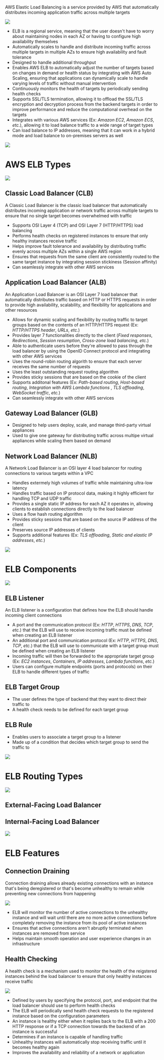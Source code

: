 AWS Elastic Load Balancing is a service provided by AWS that automatically distributes incoming application traffic across multiple targets 

![](https://github.com/JonmarCorpuz/SecondBrain/blob/main/Assets/ELB%20Example.PNG)

* ELB is a regional service, meaning that the user doesn't have to worry about maintaining nodes in each AZ or having to configure high availability themselves
* Automatically scales to handle and distribute incoming traffic across multiple targets in multiple AZs to ensure high availability and fault tolerance
* Designed to handle additional throughput 
* Enables AWS ELB to automatically adjust the number of targets based on changes in demand or health status by integrating with AWS Auto Scaling, ensuring that applications can dynamically scale to handle varying levels of traffic without manual intervention
* Continuously monitors the health of targets by periodically sending health checks
* Supports SSL/TLS termination, allowing it to offload the SSL/TLS encryption and decryption process from the backend targets in order to improve performance and reduce the computational overhead on the targets
* Integrates with various AWS services (Ex: *Amazon EC2*, *Amazon ECS*, *etc.*), allowing it to load balance traffic to a wide range of target types
* Can load balance to IP addresses, meaning that it can work in a hybrid mode and load balance to on-premises servers as well

![](https://github.com/JonmarCorpuz/SecondBrain/blob/main/Assets/Whitespace.png)

# AWS ELB Types

![](https://github.com/JonmarCorpuz/SecondBrain/blob/main/Assets/ELB%20Types.PNG)

## Classic Load Balancer (CLB)

A Classic Load Balancer is the classic load balancer that automatically distributes incoming application or network traffic across multiple targets to ensure that no single target becomes overwhelmed with traffic

* Supports OSI Layer 4 (TCP) and OSI Layer 7 (HTTP/HTTPS) load balancing
* Performs health checks on registered instances to ensure that only healthy instances receive traffic
* Helps improve fault tolerance and availability by distributing traffic evenly across multiple AZs within a single AWS region
* Ensures that requests from the same client are consistently routed to the same target instance by integrating session stickiness (Session affinity)
* Can seamlessly integrate with other AWS services 

## Application Load Balancer (ALB)

An Application Load Balancer is an OSI Layer 7 load balancer that automatically distributes traffic based on HTTP or HTTPS requests in order to provide high availability, scalability, and flexibility for applications and other resources

* Allows for dynamic scaling and flexibility by routing traffic to target groups based on the contents of an HTTP/HTTPS request (Ex: *HTTP/HTTPS header*, *URLs*, *etc.*)
* Provides layer 7 functionalities directly to the client (*Fixed responses*, *Redirections*, *Session resumption*, *Cross-zone load balancing*, *etc.*)
* Able to authenticate users before they're allowed to pass through the load balancer by using the OpenID Connect protocol and integrating with other AWS services
* Uses the round-robin routing algorith to ensure that each server receives the same number of requests
* Uses the least outstanding request routing algorithm
* Provides sticky sessions that are based on the cookie of the client
* Supports additonal features (Ex: *Path-based routing*, *Host-based routing*, *Integration with AWS Lambda functions* , *TLS offloading*, *WebSocket traffic*, *etc.*)
* Can seamlessly integrate with other AWS services

## Gateway Load Balancer (GLB)

* Designed to help users deploy, scale, and manage third-party virtual appliances
* Used to give one gateway for distributing traffic across multipe virtual appliances while scaling them based on demand

## Network Load Balancer (NLB)

A Network Load Balancer is an OSI layer 4 load balancer for routing connections to various targets within a VPC

* Handles extermely high volumes of traffic while maintaining ultra-low latency
* Handles traffic based on IP protocol data, making it highly efficient for handling TCP and UDP traffic
* Provides a single static IP address for each AZ it operates in, allowing clients to establish connections directly to the load balancer
* Uses a flow hash routing algorithm
* Provides sticky sessions that are based on the source IP address of the client
* Preserves source IP addresses of clients
* Supports additional features (Ex: *TLS offloading*, *Static and elastic IP addresses*, *etc.*)

![](https://github.com/JonmarCorpuz/SecondBrain/blob/main/Assets/Whitespace.png)

# ELB Components

![](https://github.com/JonmarCorpuz/SecondBrain/blob/main/Assets/i9pCEqt4SsCB_h-15irXaw_a37c73d64d7e4da1ab2055a798c5cef1_image.png)

## ELB Listener

An ELB listener is a configuration that defines how the ELB should handle incoming client connections

* A port and the communication protocol (Ex: *HTTP*, *HTTPS*, *DNS*, *TCP*, *etc.*) that the ELB will use to receive incoming traffic must be defined when creating an ELB listener
* An additional port and communication protocol (Ex: *HTTP*, *HTTPS*, *DNS*, *TCP*, *etc.*) that the ELB will use to communicate with a target group must be defined when creating an ELB listener
* Incoming traffic will then be forwarded to the appropriate target group (Ex: *EC2 instances*, *Containers*, *IP addresses*, *Lambda functions*, *etc.*)
* Users can configure multiple endpoints (ports and protocols) on their ELB to handle different types of traffic 

## ELB Target Group

* The user defines the type of backend that they want to direct their traffic to
* A health check needs to be defined for each target group

## ELB Rule

* Enables users to associate a target group to a listener
* Made up of a condition that decides which target group to send the traffic to

![](https://github.com/JonmarCorpuz/SecondBrain/blob/main/Assets/Whitespace.png)

# ELB Routing Types

![](https://github.com/JonmarCorpuz/SecondBrain/blob/main/Assets/ELB%20Route%20Traffic%20Example.PNG)

## External-Facing Load Balancer

## Internal-Facing Load Balancer

![](https://github.com/JonmarCorpuz/SecondBrain/blob/main/Assets/Whitespace.png)

# ELB Features

## Connection Draining

Connection draining allows already existing connections with an instance that's being deregistered or that's become unhealthy to remain while preventing new connections from happening

![](https://github.com/JonmarCorpuz/SecondBrain/blob/main/Assets/8-YYaL_kRKKfxEta7-itsA_fd10181ed20449a28e87cf67ded460f1_image.png)

* ELB will monitor the number of active connections to the unhealthy instance and will wait until there are no more active connections before completely removing the instance from its pool of active instances
* Ensures that active connections aren't abruptly terminated when instances are removed from service
* Helps maintain smooth operation and user experience changes in an infrastructure

## Health Checking

A health check is a mechanism used to monitor the health of the reigstered instances behind the load balancer to ensure that only healthy instances receive traffic

![](https://github.com/JonmarCorpuz/SecondBrain/blob/main/Assets/8-YYaL_kRKKfxEta7-itsA_fd10181ed20449a28e87cf67ded460f1_image.png)

* Defined by users by specifying the protocol, port, and endpoint that the load balancer should use to perform health checks
* The ELB will periodically send health check requests to the registered instance based on the configuration parameters
* An instance is healthy either when it replies back to the ELB with a 200 HTTP response or if a TCP connection towards the backend of an instance is successful
* Determines if an instance is capable of handling traffic
* Unhealthy instances will automatically stop receiving traffic until it becomes healthy again
* Improves the availability and reliability of a network or application
